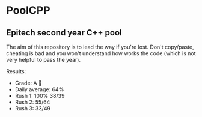 # PoolCPP
## Epitech second year C++ pool

The aim of this repository is to lead the way if you're lost.
Don't copy/paste, cheating is bad and you won't understand how works the code (which is not very helpful to pass the year).

Results:
- Grade: A :medal_sports:
- Daily average: 64%
- Rush 1: 100% 38/39
- Rush 2: 55/64
- Rush 3: 33/49

